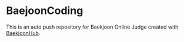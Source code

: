 # BaejoonCoding
This is an auto push repository for Baekjoon Online Judge created with [BaekjoonHub](https://github.com/BaekjoonHub/BaekjoonHub).
